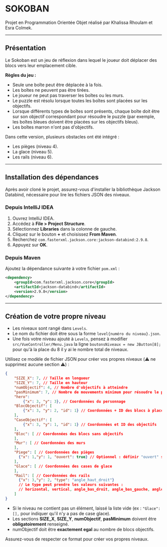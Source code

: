 # SOKOBAN

Projet en Programmation Orientée Objet réalisé par Khalissa Rhoulam et Esra Colmek.

------

## Présentation

Le Sokoban est un jeu de réflexion dans lequel le joueur doit déplacer des blocs vers leur emplacement cible.

**Règles du jeu :**

- Seule une boîte peut être déplacée à la fois.
- Les boîtes ne peuvent pas être tirées.
- Le joueur ne peut pas traverser les boîtes ou les murs.
- Le puzzle est résolu lorsque toutes les boîtes sont placées sur les objectifs.
- Lorsque différents types de boîtes sont présents, chaque boîte doit être sur son objectif correspondant pour résoudre le puzzle (par exemple, les boîtes bleues doivent être placées sur les objectifs bleus).
- Les boîtes marron n'ont pas d'objectifs.

Dans cette version, plusieurs obstacles ont été intégré :

- Les pièges (niveau 4).
- La glace (niveau 5).
- Les rails (niveau 6).

------

## Installation des dépendances

Après avoir cloné le projet, assurez-vous d'installer la bibliothèque Jackson Databind, nécessaire pour lire les fichiers JSON des niveaux.

### Depuis IntelliJ IDEA

1. Ouvrez IntelliJ IDEA.
2. Accédez à **File > Project Structure**.
3. Sélectionnez **Libraries** dans la colonne de gauche.
4. Cliquez sur le bouton **+** et choisissez **From Maven**.
5. Recherchez `com.fasterxml.jackson.core:jackson-databind:2.9.8`.
6. Appuyez sur **OK**.

### Depuis Maven

Ajoutez la dépendance suivante à votre fichier `pom.xml` :

```xml
<dependency>
    <groupId>com.fasterxml.jackson.core</groupId>
    <artifactId>jackson-databind</artifactId>
    <version>2.9.8</version>
</dependency>
```

------

## Création de votre propre niveau

- Les niveaux sont rangé dans `Levels`. 
- Le nom du fichier doit être sous la forme `level{numéro du niveau}.json`. 
- Une fois votre niveau ajouté à `Levels`, pensez à modifier `src/VueController/Menu.java` la ligne `boutonsNiveaux = new JButton[8];` pour qu'à la place du 8 il y ai le nombre total de niveaux.

Utilisez ce modèle de fichier JSON pour créer vos propres niveaux (⚠️ ne supprimez aucune section ⚠️) :

```json
{   
    "SIZE_X": 7, // Taille en longueur
    "SIZE_Y": 7, // Taille en hauteur
    "numObjectif": 4, // Nombre d'objectifs à atteindre
    "pasMinimum": 7, // Nombre de mouvements minimum pour résoudre le puzzle
    "hero":
        {"x": 3, "y": 3}, // Coordonnées du personnage
    "BlocObjectif": [
        {"x": 3, "y": 2, "id": 1} // Coordonnées + ID des blocs à placer (l'ID doit correspondre à leur objectif)
    ],
    "CaseObjectif": [
        {"x": 3, "y": 1, "id": 1} // Coordonnées et ID des objectifs
    ],
    "Bloc": [ // Coordonnées des blocs sans objectifs
    ],
    "Mur": [ // Coordonnées des murs
    ],
    "Piege": [ // Coordonnées des pièges
      {"x": 1,"y": 1, "ouvert": true} // Optionnel : définir "ouvert" sur true pour créer un piège déjà ouvert
    ],
    "Glace": [ // Coordonnées des cases de glace
    ],
    "Rail": [ // Coordonnées des rails
      {"x": 3,"y": 2, "type": "angle_haut_droit"}
      // Le type peut prendre les valeurs suivantes :
      // horizontal, vertical, angle_bas_droit, angle_bas_gauche, angle_haut_droit, angle_haut_gauche
    ]
}
```

- Si le niveau ne contient pas un élément, laissé la liste vide (ex : `"Glace": [],` pour indiquer qu'il n'y a pas de case glace).
- Les sections **SIZE_X**, **SIZE_Y**, **numObjectif**, **pasMinimum** doivent être **obligatoirement** renseigné.
- numObjectif doit être **exactement egal** au nombre de blocs objectifs.

Assurez-vous de respecter ce format pour créer vos propres niveaux.
